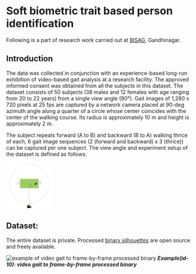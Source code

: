 # Soft biometric trait based person identification

Following is a part of research work carried out at [BISAG](https://bisag-n.gov.in/), Gandhinagar.

## Introduction

The data was collected in conjunction with an experience-based long-run exhibition of video-based gait analysis at a research facility. The approved informed consent was obtained from all the subjects in this dataset. The dataset consists of 50 subjects (38 males and 12 females with age ranging from 20 to 22 years) from a single view angle (90°). Gait images of 1,280 x 720 pixels at 25 fps are captured by a network camera placed at  90-deg azimuth angle along a quarter of a circle whose center coincides with the center of the walking course. Its radius is approximately 10 m and height is approximately 2 m.  

The subject repeats forward (A to B) and backward (B to A) walking thrice of each, 6 gait image sequences (2 (forward and backward) x 3 (thrice)) can be captured per one subject. The view angle and experiment setup of the dataset is defined as follows. 

<img src="https://github.com/JUGALHKEDIA/Soft-biometric-trait-based-person-identification/blob/main/Experiment%20setup.png" alt="Experiment setup" style="width: 25%; height: 25%">

## Dataset: 

The entire dataset is private. Processed [binary silhouettes](https://drive.google.com/file/d/1xKyrxciKWBoV5CpcVe7Jv_NQSkrVdSg8/view?usp=share_link) are open source and freely available.


![example of video gait to frame-by-frame processed binary](https://github.com/JUGALHKEDIA/Soft-biometric-trait-based-person-identification/blob/main/example.gif "video gait cycle to frame-by-frame processed binary")
***Example(id-10): video gait to frame-by-frame processed binary***

